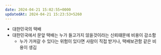 ```yaml
---
date: 2024-04-21 15:02:55+0000
updatedAt: 2024-04-21 15:23:53+5260
---
```

- 대한민국의 택배
- 대한민국에서 문앞 택배는 누가 들고가지 않을것이라는 신뢰떄문에 비용이 감소함
	- 누가 가져갈 수 있다는 위험이 있다면 사람이 직접 받거나, 택배보관함 같은 비용이 생김